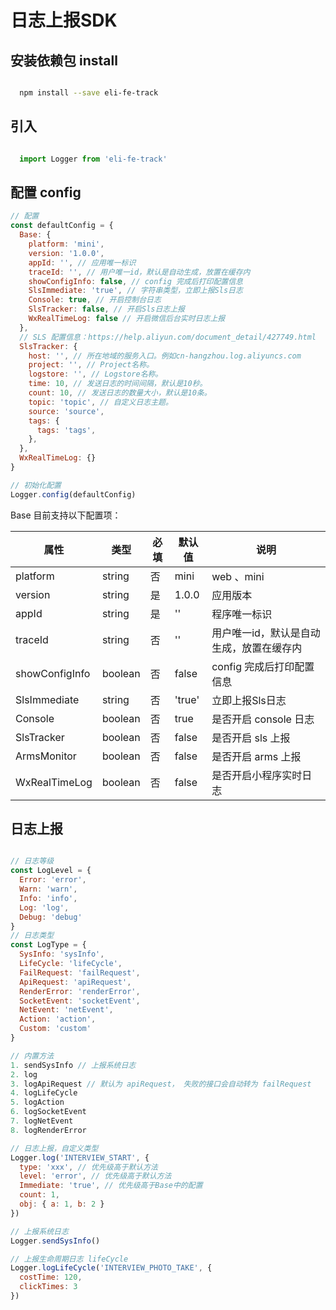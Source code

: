 # 日志上报SDK

## 安装依赖包 install

```sh

  npm install --save eli-fe-track
```

## 引入

```javascript

  import Logger from 'eli-fe-track'
```

## 配置 config

```javascript
// 配置
const defaultConfig = {
  Base: {
    platform: 'mini',
    version: '1.0.0',
    appId: '', // 应用唯一标识
    traceId: '', // 用户唯一id，默认是自动生成，放置在缓存内
    showConfigInfo: false, // config 完成后打印配置信息
    SlsImmediate: 'true', // 字符串类型，立即上报Sls日志
    Console: true, // 开启控制台日志
    SlsTracker: false, // 开启Sls日志上报
    WxRealTimeLog: false // 开启微信后台实时日志上报
  },
  // SLS 配置信息：https://help.aliyun.com/document_detail/427749.html
  SlsTracker: {
    host: '', // 所在地域的服务入口。例如cn-hangzhou.log.aliyuncs.com
    project: '', // Project名称。
    logstore: '', // Logstore名称。
    time: 10, // 发送日志的时间间隔，默认是10秒。
    count: 10, // 发送日志的数量大小，默认是10条。
    topic: 'topic', // 自定义日志主题。
    source: 'source',
    tags: {
      tags: 'tags',
    },
  },
  WxRealTimeLog: {}
}

// 初始化配置
Logger.config(defaultConfig)

```

Base 目前支持以下配置项：

| 属性 | 类型 | 必填 | 默认值 | 说明 |
|-|-|-|-|-|
| platform | string |  否  |  mini  | web 、mini |
| version | string |  是  |  1.0.0  | 应用版本 |
| appId | string |  是  |  ''  | 程序唯一标识 |
| traceId | string |  否  |  ''  | 用户唯一id，默认是自动生成，放置在缓存内 |
| showConfigInfo | boolean |  否  |  false  | config 完成后打印配置信息 |
| SlsImmediate | string |  否  |  'true'  | 立即上报Sls日志 |
| Console | boolean |  否  |  true  | 是否开启 console 日志 |
| SlsTracker | boolean |  否  |  false  | 是否开启 sls 上报 |
| ArmsMonitor | boolean |  否  |  false  | 是否开启 arms 上报 |
| WxRealTimeLog | boolean |  否  |  false  | 是否开启小程序实时日志|

## 日志上报

```javascript

// 日志等级
const LogLevel = {
  Error: 'error',
  Warn: 'warn',
  Info: 'info',
  Log: 'log',
  Debug: 'debug'
}
// 日志类型
const LogType = {
  SysInfo: 'sysInfo',
  LifeCycle: 'lifeCycle',
  FailRequest: 'failRequest',
  ApiRequest: 'apiRequest',
  RenderError: 'renderError',
  SocketEvent: 'socketEvent',
  NetEvent: 'netEvent',
  Action: 'action',
  Custom: 'custom'
}

// 内置方法
1. sendSysInfo // 上报系统日志
2. log
3. logApiRequest // 默认为 apiRequest， 失败的接口会自动转为 failRequest
4. logLifeCycle
5. logAction
6. logSocketEvent
7. logNetEvent
8. logRenderError

// 日志上报，自定义类型 
Logger.log('INTERVIEW_START', {
  type: 'xxx', // 优先级高于默认方法
  level: 'error', // 优先级高于默认方法
  Immediate: 'true', // 优先级高于Base中的配置
  count: 1,
  obj: { a: 1, b: 2 }
})

// 上报系统日志
Logger.sendSysInfo()

// 上报生命周期日志 lifeCycle
Logger.logLifeCycle('INTERVIEW_PHOTO_TAKE', {
  costTime: 120,
  clickTimes: 3
})

```
